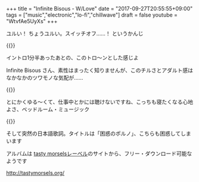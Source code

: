 +++
title = "Infinite Bisous - W/Love"
date = "2017-09-27T20:55:55+09:00"
tags = ["music","electronic","lo-fi","chillwave"]
draft = false
youtube = "WtvfAe5UyXs"
+++

ユルい！ ちょうユルい。スイッチオフ……！ というかんじ

{{<youtube src="WtvfAe5UyXs" title="Infinite Bisous - life + you">}}

イントロ1分半あったあとの、このトロ〜ンとした感じよ

Infinite Bisous さん、素性はまったく知りませんが、このチルさとアダルト感はなかなかのツワモノな気配が……

{{<youtube src="TP8u3qImja8" title="Infinite Bisous - Teen Sex">}}

とにかくゆる〜くて、仕事中とかには聴けないですね、こっちも寝たくなる心地よさ、ベッドルーム・ミュージック

{{<youtube src="KCmA9igXTZk" title="Infinite Bisous - 困惑のポルノ ｢CONFUSED PORN｣">}}

そして突然の日本語歌詞。タイトルは「困惑のポルノ」、こちらも困惑してしまいます

アルバムは [tasty morselsレーベル](http://tastymorsels.org/)のサイトから、フリー・ダウンロード可能なようです

http://tastymorsels.org/

